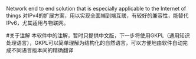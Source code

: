 
Network end to end solution that is especially applicable to the Internet of things 
对IPv4的扩展方案，用以实现全面端到端互联，有较好的兼容性，能替代IPv6，尤其适用与物联网。

#关于注解
本软件中的注解，暂时只提供中文版，下一步将使用GKPL（通用知识处理语言），GKPL可以简单理解为结构化的自然语言，可以方便地由软件自动完成不同语言版本间的精确翻译
